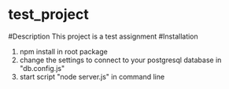 ﻿# test_project
  #Description
  This project is a test assignment
  #Installation
  1. npm install in root package
  2. change the settings to connect to your postgresql database in "db.config.js"
  3. start script "node server.js" in command line
